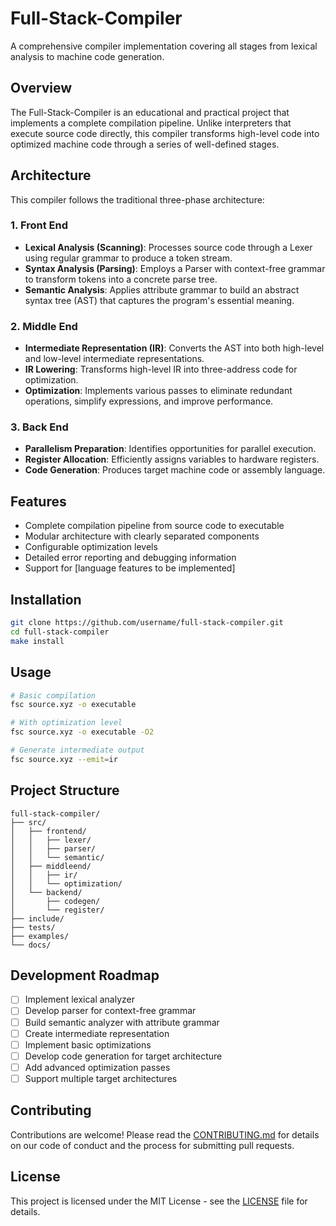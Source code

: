# Full-Stack-Compiler

A comprehensive compiler implementation covering all stages from lexical analysis to machine code generation.

## Overview

The Full-Stack-Compiler is an educational and practical project that implements a complete compilation pipeline. Unlike interpreters that execute source code directly, this compiler transforms high-level code into optimized machine code through a series of well-defined stages.

## Architecture

This compiler follows the traditional three-phase architecture:

### 1. Front End

- **Lexical Analysis (Scanning)**: Processes source code through a Lexer using regular grammar to produce a token stream.
- **Syntax Analysis (Parsing)**: Employs a Parser with context-free grammar to transform tokens into a concrete parse tree.
- **Semantic Analysis**: Applies attribute grammar to build an abstract syntax tree (AST) that captures the program's essential meaning.

### 2. Middle End

- **Intermediate Representation (IR)**: Converts the AST into both high-level and low-level intermediate representations.
- **IR Lowering**: Transforms high-level IR into three-address code for optimization.
- **Optimization**: Implements various passes to eliminate redundant operations, simplify expressions, and improve performance.

### 3. Back End

- **Parallelism Preparation**: Identifies opportunities for parallel execution.
- **Register Allocation**: Efficiently assigns variables to hardware registers.
- **Code Generation**: Produces target machine code or assembly language.

## Features

- Complete compilation pipeline from source code to executable
- Modular architecture with clearly separated components
- Configurable optimization levels
- Detailed error reporting and debugging information
- Support for [language features to be implemented]

## Installation

```bash
git clone https://github.com/username/full-stack-compiler.git
cd full-stack-compiler
make install
```

## Usage

```bash
# Basic compilation
fsc source.xyz -o executable

# With optimization level
fsc source.xyz -o executable -O2

# Generate intermediate output
fsc source.xyz --emit=ir
```

## Project Structure

```
full-stack-compiler/
├── src/
│   ├── frontend/
│   │   ├── lexer/
│   │   ├── parser/
│   │   └── semantic/
│   ├── middleend/
│   │   ├── ir/
│   │   └── optimization/
│   └── backend/
│       ├── codegen/
│       └── register/
├── include/
├── tests/
├── examples/
└── docs/
```

## Development Roadmap

- [ ] Implement lexical analyzer
- [ ] Develop parser for context-free grammar
- [ ] Build semantic analyzer with attribute grammar
- [ ] Create intermediate representation
- [ ] Implement basic optimizations
- [ ] Develop code generation for target architecture
- [ ] Add advanced optimization passes
- [ ] Support multiple target architectures

## Contributing

Contributions are welcome! Please read the [CONTRIBUTING.md](CONTRIBUTING.md) for details on our code of conduct and the process for submitting pull requests.

## License

This project is licensed under the MIT License - see the [LICENSE](LICENSE) file for details.
